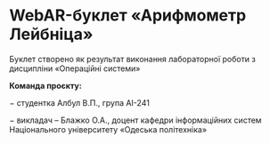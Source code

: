 # WebAR-буклет «Арифмометр Лейбніца»
Буклет створено як результат виконання лабораторної роботи з дисципліни «Операційні системи» 

**Команда проєкту:**

− студентка Албул В.П., група АІ-241

− викладач – Блажко О.А., доцент кафедри інформаційних систем Національного
університету «Одеська політехніка»
